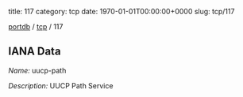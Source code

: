 title: 117
category: tcp
date: 1970-01-01T00:00:00+0000
slug: tcp/117

[portdb](/) / [tcp](/category/tcp.html) / 117


## IANA Data

_Name:_ uucp-path

_Description:_ UUCP Path Service


